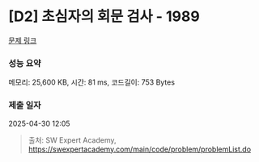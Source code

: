 # [D2] 초심자의 회문 검사 - 1989 

[문제 링크](https://swexpertacademy.com/main/code/problem/problemDetail.do?contestProbId=AV5PyTLqAf4DFAUq) 

### 성능 요약

메모리: 25,600 KB, 시간: 81 ms, 코드길이: 753 Bytes

### 제출 일자

2025-04-30 12:05



> 출처: SW Expert Academy, https://swexpertacademy.com/main/code/problem/problemList.do